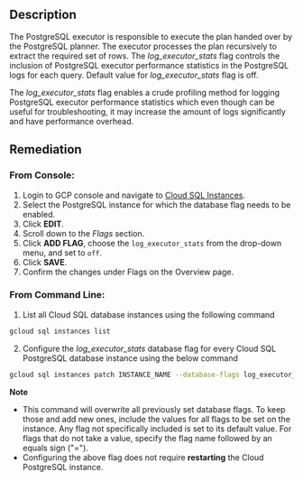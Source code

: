 ## Description

The PostgreSQL executor is responsible to execute the plan handed over by the PostgreSQL planner. The executor processes the plan recursively to extract the required set of rows. The *log_executor_stats* flag controls the inclusion of PostgreSQL executor performance statistics in the PostgreSQL logs for each query. Default value for *log_executor_stats* flag is off.

The *log_executor_stats* flag enables a crude profiling method for logging PostgreSQL executor performance statistics which even though can be useful for troubleshooting, it may increase the amount of logs significantly and have performance overhead.

## Remediation

### From Console:

1. Login to GCP console and navigate to [Cloud SQL Instances](https://console.cloud.google.com/sql/).
2. Select the PostgreSQL instance for which the database flag needs to be enabled.
3. Click **EDIT**.
4. Scroll down to the *Flags* section.
5. Click **ADD FLAG**, choose the `log_executor_stats` from the drop-down menu, and set to `off`.
6. Click **SAVE**.
7. Confirm the changes under Flags on the Overview page.

### From Command Line:

1. List all Cloud SQL database instances using the following command

```bash
gcloud sql instances list
```
2. Configure the *log_executor_stats* database flag for every Cloud SQL PostgreSQL database instance using the below command

```bash
gcloud sql instances patch INSTANCE_NAME --database-flags log_executor_stats=off
```

**Note**
- This command will overwrite all previously set database flags. To keep those and add new ones, include the values for all flags to be set on the instance. Any flag not specifically included is set to its default value. For flags that do not take a value, specify the flag name followed by an equals sign ("=").
- Configuring the above flag does not require **restarting** the Cloud PostgreSQL instance.